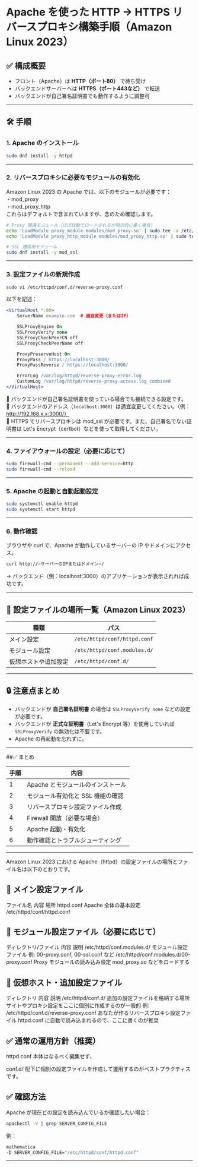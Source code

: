 # Apache を使った HTTP → HTTPS リバースプロキシ構築手順（Amazon Linux 2023）

## ✅ 構成概要

- フロント（Apache）は **HTTP（ポート80）** で待ち受け
- バックエンドサーバーへは **HTTPS（ポート443など）** で転送
- バックエンドが自己署名証明書でも動作するように調整可

---

## 🛠 手順

### 1. Apache のインストール

```bash
sudo dnf install -y httpd
```

---

### 2. リバースプロキシに必要なモジュールの有効化

Amazon Linux 2023 の Apache では、以下のモジュールが必要です：  
・mod_proxy  
・mod_proxy_http  
これらはデフォルトで含まれていますが、念のため確認します。  

```bash
# Proxy 関連モジュール（ほぼ自動でロードされるが明示的に書く場合）
echo 'LoadModule proxy_module modules/mod_proxy.so' | sudo tee -a /etc/httpd/conf.modules.d/00-proxy.conf
echo 'LoadModule proxy_http_module modules/mod_proxy_http.so' | sudo tee -a /etc/httpd/conf.modules.d/00-proxy.conf

# SSL 通信用モジュール
sudo dnf install -y mod_ssl
```

---

### 3. 設定ファイルの新規作成

```bash
sudo vi /etc/httpd/conf.d/reverse-proxy.conf
```

以下を記述：

```apache
<VirtualHost *:80>
    ServerName example.com  # 適宜変更（またはIP）

    SSLProxyEngine On
    SSLProxyVerify none
    SSLProxyCheckPeerCN off
    SSLProxyCheckPeerName off

    ProxyPreserveHost On
    ProxyPass / https://localhost:3000/
    ProxyPassReverse / https://localhost:3000/

    ErrorLog /var/log/httpd/reverse-proxy-error.log
    CustomLog /var/log/httpd/reverse-proxy-access.log combined
</VirtualHost>
```

🔸 バックエンドが自己署名証明書を使っている場合でも接続できる設定です。  
🔸 バックエンドのアドレス（`localhost:3000`）は適宜変更してください。（例：http://192.168.x.x:3000/）  
🔸 HTTPS でリバースプロキシは mod_ssl が必要です。また、自己署名でない証明書は Let's Encrypt（certbot）などを使って取得してください。  

---

### 4. ファイアウォールの設定（必要に応じて）

```bash
sudo firewall-cmd --permanent --add-service=http
sudo firewall-cmd --reload
```

---

### 5. Apache の起動と自動起動設定

```bash
sudo systemctl enable httpd
sudo systemctl start httpd
```

---

### 6. 動作確認

ブラウザや curl で、Apache が動作しているサーバーの IP やドメインにアクセス。

```bash
curl http://<サーバーのIPまたはドメイン>/
```

→ バックエンド（例：localhost:3000）のアプリケーションが表示されれば成功です。

---

## 📁 設定ファイルの場所一覧（Amazon Linux 2023）

| 種類 | パス |
|------|------|
| メイン設定 | `/etc/httpd/conf/httpd.conf` |
| モジュール設定 | `/etc/httpd/conf.modules.d/` |
| 仮想ホストや追加設定 | `/etc/httpd/conf.d/` |

---

## 🔒 注意点まとめ

- バックエンドが **自己署名証明書** の場合は `SSLProxyVerify none` などの設定が必要です。
- バックエンドが **正式な証明書**（Let's Encrypt 等）を使用していれば `SSLProxyVerify` の無効化は不要です。
- Apache の再起動を忘れずに。

---

##✅ まとめ

| 手順 | 内容 |
|------|------|
| 1 | Apache とモジュールのインストール |
| 2 | モジュール有効化と SSL 機能の確認 |
| 3 | リバースプロキシ設定ファイル作成 |
| 4 | Firewall 開放（必要な場合） |
| 5 | Apache 起動・有効化 |
| 6 | 動作確認とトラブルシューティング |

---

Amazon Linux 2023 における Apache（httpd）の設定ファイルの場所とファイル名は以下のとおりです。

## 📁 メイン設定ファイル
ファイル名	内容	場所
httpd.conf	Apache 全体の基本設定	/etc/httpd/conf/httpd.conf

## 📁 モジュール設定ファイル（必要に応じて）
ディレクトリ/ファイル	内容	説明
/etc/httpd/conf.modules.d/	モジュール設定ファイル	例: 00-proxy.conf, 00-ssl.conf など
/etc/httpd/conf.modules.d/00-proxy.conf	Proxy モジュールの読み込み設定	mod_proxy.so などをロードする

## 📁 仮想ホスト・追加設定ファイル
ディレクトリ	内容	説明
/etc/httpd/conf.d/	追加の設定ファイルを格納する場所	サイトやプロキシ設定をここに個別に作成するのが一般的
例: /etc/httpd/conf.d/reverse-proxy.conf	あなたが作るリバースプロキシ設定ファイル	httpd.conf に自動で読み込まれるので、ここに書くのが推奨

## ✅ 通常の運用方針（推奨）
httpd.conf 本体はなるべく編集せず、

conf.d/ 配下に個別の設定ファイルを作成して運用するのがベストプラクティスです。

## ✅ 確認方法
Apache が現在どの設定を読み込んでいるか確認したい場合：

```bash
apachectl -V | grep SERVER_CONFIG_FILE
```

例：

```bash
mathematica
-D SERVER_CONFIG_FILE="/etc/httpd/conf/httpd.conf"
```

---
